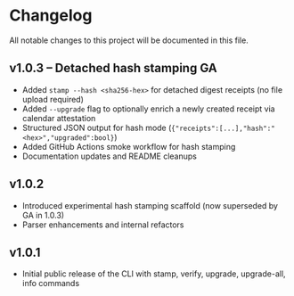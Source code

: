 # Changelog

All notable changes to this project will be documented in this file.

## v1.0.3 – Detached hash stamping GA

- Added `stamp --hash <sha256-hex>` for detached digest receipts (no file upload required)
- Added `--upgrade` flag to optionally enrich a newly created receipt via calendar attestation
- Structured JSON output for hash mode (`{"receipts":[...],"hash":"<hex>","upgraded":bool}`)
- Added GitHub Actions smoke workflow for hash stamping
- Documentation updates and README cleanups

## v1.0.2

- Introduced experimental hash stamping scaffold (now superseded by GA in 1.0.3)
- Parser enhancements and internal refactors

## v1.0.1

- Initial public release of the CLI with stamp, verify, upgrade, upgrade-all, info commands
